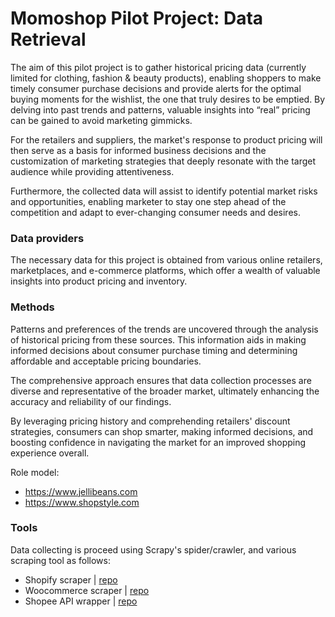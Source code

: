 # Momoshop Pilot Project: Data Retrieval

The aim of this pilot project is to gather historical pricing data (currently limited for clothing, fashion & beauty products), enabling shoppers to make timely consumer purchase decisions and provide alerts for the optimal buying moments for the wishlist, the one that truly desires to be emptied. By delving into past trends and patterns, valuable insights into “real” pricing can be gained to avoid marketing gimmicks.

For the retailers and suppliers, the market's response to product pricing will then serve as a basis for informed business decisions and the customization of marketing strategies that deeply resonate with the target audience while providing attentiveness.

Furthermore, the collected data will assist to identify potential market risks and opportunities, enabling marketer to stay one step ahead of the competition and adapt to ever-changing consumer needs and desires.

### Data providers

The necessary data for this project is obtained from various online retailers, marketplaces, and e-commerce platforms, which offer a wealth of valuable insights into product pricing and inventory.

### Methods

Patterns and preferences of the trends are uncovered through the analysis of historical pricing from these sources. This information aids in making informed decisions about consumer purchase timing and determining affordable and acceptable pricing boundaries.

The comprehensive approach ensures that data collection processes are diverse and representative of the broader market, ultimately enhancing the accuracy and reliability of our findings.

By leveraging pricing history and comprehending retailers' discount strategies, consumers can shop smarter, making informed decisions, and boosting confidence in navigating the market for an improved shopping experience overall.

Role model:

- <https://www.jellibeans.com>
- <https://www.shopstyle.com>

### Tools

Data collecting is proceed using Scrapy's spider/crawler, and various scraping tool as follows:

- Shopify scraper | [repo](https://github.com/akherlan/shopify)
- Woocommerce scraper | [repo](https://github.com/akherlan/woocommerce)
- Shopee API wrapper | [repo](https://github.com/akherlan/onlineshop)
